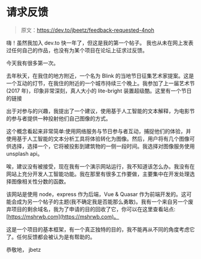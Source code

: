# 请求反馈

> 原文：<https://dev.to/jbeetz/feedback-requested-4noh>

嗨！虽然我加入 dev.to 快一年了，但这是我的第一个帖子。
我也从未在网上发表过任何自己的作品，也没有为某个项目在论坛上征求过反馈。

今天我有很多第一次。

去年秋天，在我住的地方附近，一个名为 Blink 的当地节日征集艺术家提案。这是一个互动的灯节，在我住的附近的一个城市持续三个晚上。我参加了上一届艺术节(2017 年)，印象非常深刻，真人大小的 lite-bright 装置超级酷。这里有一个节日的链接

出于对参与的兴趣，我提出了一个建议，使用基于人工智能的文本解释，为电影节的参与者提供一种投射他们自己图像的方式。

这个概念看起来非常简单:使用网络服务与节日参与者互动，捕捉他们的体验，并使用基于人工智能的文本分析工具将体验转化为图像。然后，用户将有几个图像可供选择，选择一个，它将被投影到建筑物的一侧一段时间。我选择对图像服务使用 unsplash api。

唉，建议没有被接受，现在我有一个演示网站运行，我不知道该怎么办。我没有在网站上充分开发人工智能功能。我在那里有很多工作要做，主要集中在开发处理选择图像相关性分数的函数。

该网站是使用 node，express 作为后端，Vue & Quasar 作为前端开发的。这可能会成为另一个帖子的主题(我不确定我是否能那么勇敢)。我有一个来自另一个废弃项目的剩余域名，我为了申请的目的回收了它，你可以在这里查看站点:[https://mshrwb.com](https://mshrwb.com)。

这是一个项目的基本框架，有一个真正独特的目的，我不能再从不同的角度考虑它了。任何反馈都会被认为是有帮助的。

恭敬地，
jbetz